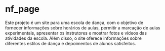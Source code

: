 # nf_page
Este projeto é um site para uma escola de dança, com o objetivo de fornecer informações sobre horários de aulas, permitir a marcação de aulas experimentais, apresentar os instrutores e mostrar fotos e vídeos das atividades da escola. Além disso, o site oferece informações sobre diferentes estilos de dança e depoimentos de alunos satisfeitos.
